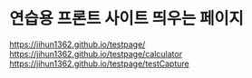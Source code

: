 # 연습용 프론트 사이트 띄우는 페이지
https://jihun1362.github.io/testpage/
https://jihun1362.github.io/testpage/calculator
https://jihun1362.github.io/testpage/testCapture
